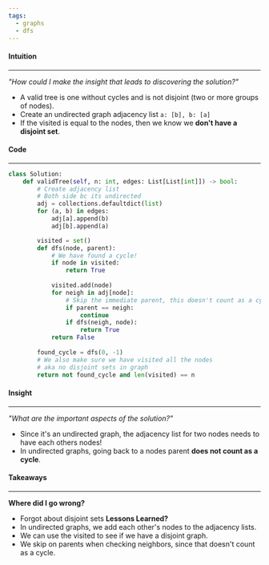 ```yaml
---
tags:
  - graphs
  - dfs
---
```

#### Intuition
---
_"How could I make the insight that leads to discovering the solution?"_
- A valid tree is one without cycles and is not disjoint (two or more groups of nodes).
- Create an undirected graph adjacency list `a: [b], b: [a]`
- If the visited is equal to the nodes, then we know we **don't have a disjoint set**.

#### Code
---

```python
class Solution:
    def validTree(self, n: int, edges: List[List[int]]) -> bool:
        # Create adjacency list
        # Both side bc its undirected     
        adj = collections.defaultdict(list)
        for (a, b) in edges:
            adj[a].append(b)
            adj[b].append(a)

        visited = set()
        def dfs(node, parent):
	        # We have found a cycle!
            if node in visited:
                return True
           
            visited.add(node)
            for neigh in adj[node]:
	            # Skip the immediate parent, this doesn't count as a cycle
                if parent == neigh:
                    continue
                if dfs(neigh, node):
                    return True
            return False
        
        found_cycle = dfs(0, -1)
        # We also make sure we have visited all the nodes
        # aka no disjoint sets in graph
        return not found_cycle and len(visited) == n

```

#### Insight  
---
_"What are the important aspects of the solution?"_
- Since it's an undirected graph, the adjacency list for two nodes needs to have each others nodes!
- In undirected graphs, going back to a nodes parent **does not count as a cycle**.

#### Takeaways
---
**Where did I go wrong?**
- Forgot about disjoint sets
**Lessons Learned?**
- In undirected graphs, we add each other's nodes to the adjacency lists.
- We can use the visited to see if we have a disjoint graph.
- We skip on parents when checking neighbors, since that doesn't count as a cycle.